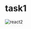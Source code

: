 # task1
![react2](https://github.com/tamrazov/task1/assets/48178555/debdb47b-122c-43a6-b9f9-22c97a738706)
